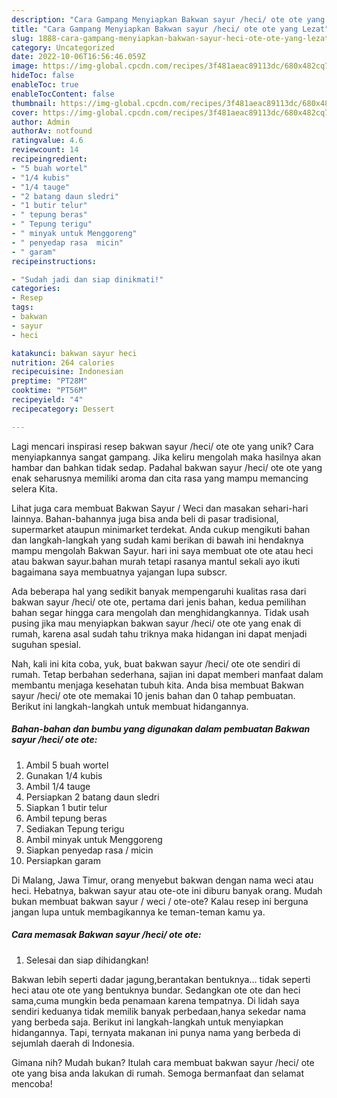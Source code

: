 ```yaml
---
description: "Cara Gampang Menyiapkan Bakwan sayur /heci/ ote ote yang Lezat"
title: "Cara Gampang Menyiapkan Bakwan sayur /heci/ ote ote yang Lezat"
slug: 1888-cara-gampang-menyiapkan-bakwan-sayur-heci-ote-ote-yang-lezat
category: Uncategorized
date: 2022-10-06T16:56:46.059Z
image: https://img-global.cpcdn.com/recipes/3f481aeac89113dc/680x482cq70/bakwan-sayur-heci-ote-ote-foto-resep-utama.jpg
hideToc: false
enableToc: true
enableTocContent: false
thumbnail: https://img-global.cpcdn.com/recipes/3f481aeac89113dc/680x482cq70/bakwan-sayur-heci-ote-ote-foto-resep-utama.jpg
cover: https://img-global.cpcdn.com/recipes/3f481aeac89113dc/680x482cq70/bakwan-sayur-heci-ote-ote-foto-resep-utama.jpg
author: Admin
authorAv: notfound
ratingvalue: 4.6
reviewcount: 14
recipeingredient:
- "5 buah wortel"
- "1/4 kubis"
- "1/4 tauge"
- "2 batang daun sledri"
- "1 butir telur"
- " tepung beras"
- " Tepung terigu"
- " minyak untuk Menggoreng"
- " penyedap rasa  micin"
- " garam"
recipeinstructions:

- "Sudah jadi dan siap dinikmati!"
categories:
- Resep
tags:
- bakwan
- sayur
- heci

katakunci: bakwan sayur heci 
nutrition: 264 calories
recipecuisine: Indonesian
preptime: "PT28M"
cooktime: "PT56M"
recipeyield: "4"
recipecategory: Dessert

---
```





Lagi mencari inspirasi resep bakwan sayur /heci/ ote ote yang unik? Cara menyiapkannya sangat gampang. Jika keliru mengolah maka hasilnya akan hambar dan bahkan tidak sedap. Padahal bakwan sayur /heci/ ote ote yang enak seharusnya memiliki aroma dan cita rasa yang mampu memancing selera Kita.





Lihat juga cara membuat Bakwan Sayur / Weci dan masakan sehari-hari lainnya. Bahan-bahannya juga bisa anda beli di pasar tradisional, supermarket ataupun minimarket terdekat. Anda cukup mengikuti bahan dan langkah-langkah yang sudah kami berikan di bawah ini hendaknya mampu mengolah Bakwan Sayur. hari ini saya membuat ote ote atau heci atau bakwan sayur.bahan murah tetapi rasanya mantul sekali ayo ikuti bagaimana saya membuatnya yajangan lupa subscr.

Ada beberapa hal yang sedikit banyak mempengaruhi kualitas rasa dari bakwan sayur /heci/ ote ote, pertama dari jenis bahan, kedua pemilihan bahan segar hingga cara mengolah dan menghidangkannya. Tidak usah pusing jika mau menyiapkan bakwan sayur /heci/ ote ote yang enak di rumah, karena asal sudah tahu triknya maka hidangan ini dapat menjadi suguhan spesial.






Nah, kali ini kita coba, yuk, buat bakwan sayur /heci/ ote ote sendiri di rumah. Tetap berbahan sederhana, sajian ini dapat memberi manfaat dalam membantu menjaga kesehatan tubuh kita. Anda bisa membuat Bakwan sayur /heci/ ote ote memakai 10 jenis bahan dan 0 tahap pembuatan. Berikut ini langkah-langkah untuk membuat hidangannya.

<!--inarticleads1-->

##### Bahan-bahan dan bumbu yang digunakan dalam pembuatan Bakwan sayur /heci/ ote ote:

1. Ambil 5 buah wortel
1. Gunakan 1/4 kubis
1. Ambil 1/4 tauge
1. Persiapkan 2 batang daun sledri
1. Siapkan 1 butir telur
1. Ambil  tepung beras
1. Sediakan  Tepung terigu
1. Ambil  minyak untuk Menggoreng
1. Siapkan  penyedap rasa / micin
1. Persiapkan  garam


Di Malang, Jawa Timur, orang menyebut bakwan dengan nama weci atau heci. Hebatnya, bakwan sayur atau ote-ote ini diburu banyak orang. Mudah bukan membuat bakwan sayur / weci / ote-ote? Kalau resep ini berguna jangan lupa untuk membagikannya ke teman-teman kamu ya. 

<!--inarticleads2-->

##### Cara memasak Bakwan sayur /heci/ ote ote:


1. Selesai dan siap dihidangkan!

Bakwan lebih seperti dadar jagung,berantakan bentuknya… tidak seperti heci atau ote ote yang bentuknya bundar. Sedangkan ote ote dan heci sama,cuma mungkin beda penamaan karena tempatnya. Di lidah saya sendiri keduanya tidak memilik banyak perbedaan,hanya sekedar nama yang berbeda saja. Berikut ini langkah-langkah untuk menyiapkan hidangannya. Tapi, ternyata makanan ini punya nama yang berbeda di sejumlah daerah di Indonesia. 

Gimana nih? Mudah bukan? Itulah cara membuat bakwan sayur /heci/ ote ote yang bisa anda lakukan di rumah. Semoga bermanfaat dan selamat mencoba!
